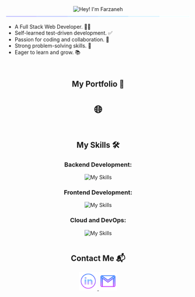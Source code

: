<div align="center">
  <div>
    <img src="https://readme-typing-svg.herokuapp.com?font=Operator+Mono&size=37&pause=1000&center=true&vCenter=true&width=600&lines=Hey%2C+I'm+Farzaneh!👋;Welcome+to+my+Profile!🌟" alt="Hey! I'm Farzaneh" />
    <img src="./assets/line.gif">
  </div>

  <div>
    <ul align="left">
      <li>A Full Stack Web Developer. 👩‍💻</li>
      <li>Self-learned test-driven development. ✅</li>
      <li>Passion for coding and collaboration. 🤝</li>
      <li>Strong problem-solving skills. 🧩</li>
      <li>Eager to learn and grow. 📚</li>
    </ul>
  </div>

<br/>
  <div >
    <h2>My Portfolio 🚀 </h2>
    <h1>
    <a href="https://farzaneh-haghani.vercel.app" target="_blank" style="text-decoration:none">🌐</a>
    </h1>
</div>

<br/>
  <div>
    <h2>My Skills 🛠️</h2>
    <h3>Backend Development:</h3>
    <img src="https://skillicons.dev/icons?i=nodejs,express,typescript,sequelize,jest,postgres,postman" alt="My Skills" />
    <h3>Frontend Development:</h3>
    <img src="https://skillicons.dev/icons?i=react,js,next,tailwind,materialui,html,css" alt="My Skills" />
    <h3>Cloud and DevOps: </h3>
    <img src="https://skillicons.dev/icons?i=aws,docker,githubactions" alt="My Skills" />
  </div>

  <br/>
  <div>
    <h2>Contact Me 📬</h2>
    <a href="https://www.linkedin.com/in/farzaneh-haghani/">
      <img alt="linkedin logo" height="50" width="50" src="./assets/linkedin.png"/>
    </a>
    <a href="mailto:farzaneh.haghani@gmail.com">
      <img alt="gmail logo" height="50" width="50" src="assets/gmail.png" />
    </a>
  </div>
</div>
